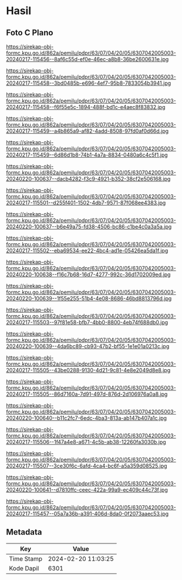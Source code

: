 # Hasil

## Foto C Plano

https://sirekap-obj-formc.kpu.go.id/862a/pemilu/pdpr/63/07/04/20/05/6307042005003-20240217-115456--8af6c55d-ef0e-46ec-a8b8-36be2600631e.jpg

https://sirekap-obj-formc.kpu.go.id/862a/pemilu/pdpr/63/07/04/20/05/6307042005003-20240217-115458--3bd0485b-e696-4ef7-95b8-7833054b3941.jpg

https://sirekap-obj-formc.kpu.go.id/862a/pemilu/pdpr/63/07/04/20/05/6307042005003-20240217-115458--f6f55e5c-1894-488f-bd1c-e4aec8f83832.jpg

https://sirekap-obj-formc.kpu.go.id/862a/pemilu/pdpr/63/07/04/20/05/6307042005003-20240217-115459--a4b865a9-af82-4add-8508-97fd0af0d66d.jpg

https://sirekap-obj-formc.kpu.go.id/862a/pemilu/pdpr/63/07/04/20/05/6307042005003-20240217-115459--6d86d1b8-74b1-4a7a-8834-0480a6c4c5f1.jpg

https://sirekap-obj-formc.kpu.go.id/862a/pemilu/pdpr/63/07/04/20/05/6307042005003-20240220-100637--dacb4282-f3c9-4921-b352-38cf2e506168.jpg

https://sirekap-obj-formc.kpu.go.id/862a/pemilu/pdpr/63/07/04/20/05/6307042005003-20240217-115501--d255f401-1502-4db7-9571-87f068ee4383.jpg

https://sirekap-obj-formc.kpu.go.id/862a/pemilu/pdpr/63/07/04/20/05/6307042005003-20240220-100637--b6e49a75-fd38-4506-bc86-c1be4c0a3a5a.jpg

https://sirekap-obj-formc.kpu.go.id/862a/pemilu/pdpr/63/07/04/20/05/6307042005003-20240217-115502--eba69534-ee22-4bc4-ad1e-05426ea5da1f.jpg

https://sirekap-obj-formc.kpu.go.id/862a/pemilu/pdpr/63/07/04/20/05/6307042005003-20240220-100638--f16c7b68-16d7-4277-992c-36d1702009ed.jpg

https://sirekap-obj-formc.kpu.go.id/862a/pemilu/pdpr/63/07/04/20/05/6307042005003-20240220-100639--1f55e255-51b4-4e08-8686-46bd8813796d.jpg

https://sirekap-obj-formc.kpu.go.id/862a/pemilu/pdpr/63/07/04/20/05/6307042005003-20240217-115503--97f81e58-bfb7-4bb0-8800-4eb74f688db0.jpg

https://sirekap-obj-formc.kpu.go.id/862a/pemilu/pdpr/63/07/04/20/05/6307042005003-20240220-100639--4da6bc89-cb93-47b2-bf55-1e1e01a0213c.jpg

https://sirekap-obj-formc.kpu.go.id/862a/pemilu/pdpr/63/07/04/20/05/6307042005003-20240217-115505--43be0288-9130-4d21-9c81-4e8e2049d8e8.jpg

https://sirekap-obj-formc.kpu.go.id/862a/pemilu/pdpr/63/07/04/20/05/6307042005003-20240217-115505--86d7160a-7d91-497d-876d-2d106976a0a8.jpg

https://sirekap-obj-formc.kpu.go.id/862a/pemilu/pdpr/63/07/04/20/05/6307042005003-20240220-100640--b11c2fc7-6edc-4ba3-813a-ab147b407a1c.jpg

https://sirekap-obj-formc.kpu.go.id/862a/pemilu/pdpr/63/07/04/20/05/6307042005003-20240217-115506--1f47a4e8-a671-4c5b-ab38-12260fa3030b.jpg

https://sirekap-obj-formc.kpu.go.id/862a/pemilu/pdpr/63/07/04/20/05/6307042005003-20240217-115507--3ce30f6c-6afd-4ca4-bc6f-a5a359d08525.jpg

https://sirekap-obj-formc.kpu.go.id/862a/pemilu/pdpr/63/07/04/20/05/6307042005003-20240220-100641--d7810ffc-ceec-422a-99a9-ec409c44c73f.jpg

https://sirekap-obj-formc.kpu.go.id/862a/pemilu/pdpr/63/07/04/20/05/6307042005003-20240217-115457--05a7a36b-a391-406d-8da0-0f2073aaec53.jpg


## Metadata

| Key        | Value               |
| ---------- | ------------------- |
| Time Stamp | 2024-02-20 11:03:25 |
| Kode Dapil | 6301                |



